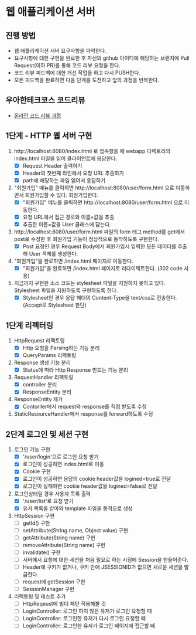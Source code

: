 # 웹 애플리케이션 서버
## 진행 방법
* 웹 애플리케이션 서버 요구사항을 파악한다.
* 요구사항에 대한 구현을 완료한 후 자신의 github 아이디에 해당하는 브랜치에 Pull Request(이하 PR)를 통해 코드 리뷰 요청을 한다.
* 코드 리뷰 피드백에 대한 개선 작업을 하고 다시 PUSH한다.
* 모든 피드백을 완료하면 다음 단계를 도전하고 앞의 과정을 반복한다.

## 우아한테크코스 코드리뷰
* [온라인 코드 리뷰 과정](https://github.com/woowacourse/woowacourse-docs/blob/master/maincourse/README.md)

## 1단계 - HTTP 웹 서버 구현
1. http://localhost:8080/index.html 로 접속했을 때 webapp 디렉토리의 index.html 파일을 읽어 클라이언트에 응답한다.
    - [x] Request Header 출력하기
    - [x] Header의 첫번째 라인에서 요청 URL 추출하기
    - [x] path에 해당하는 파일 읽어서 응답하기
2. "회원가입" 메뉴를 클릭하면 http://localhost:8080/user/form.html 으로 이동하면서 회원가입할 수 있다. 회원가입한다.
    - [x] "회원가입" 메뉴를 클릭하면 http://localhost:8080/user/form.html 으로 이동한다.
    - [x] 요청 URL에서 접근 경로와 이름=값을 추출
    - [x] 추출한 이름=값을 User 클래스에 담는다.
3. http://localhost:8080/user/form.html 파일의 form 태그 method를 get에서 post로 수정한 후 회원가입 기능이 정상적으로 동작하도록 구현한다.
    - [x] Post 요청인 경우 Request Body에서 회원가입시 입력한 모든 데이터를 추출해 User 객체를 생성한다.
4. "회원가입"을 완료하면 /index.html 페이지로 이동한다.
    - [x] "회원가입"을 완료하면 /index.html 페이지로 리다이렉트한다. (302 code 사용)
5. 지금까지 구현한 소스 코드는 stylesheet 파일을 지원하지 못하고 있다. Stylesheet 파일을 지원하도록 구현하도록 한다.
    - [x] Stylesheet인 경우 응답 헤더의 Content-Type을 text/css로 전송한다. (Accept로 Stylesheet 판단)
    
## 1단계 리펙터링
1. HttpRequest 리펙토링
    - [x] Http 요청을 Parsing하는 기능 분리
    - [x] QueryParams 리펙토링
2. Response 생성 기능 분리
    - [x] Status에 따라 Http Response 만드는 기능 분리
3. RequestHandler 리펙토링
    - [x] controller 분리
    - [x] ResponseEntity 분리
4. ResponseEntity 제거
    - [x] Contorller에서 request와 response를 직접 받도록 수정
5. StaticResourceHandler에서 response를 forward하도록 수정

## 2단계 로그인 및 세션 구현
1. 로그인 기능 구현
    - [x] '/user/login'으로 로그인 요청 받기
    - [x] 로그인이 성공하면 index.html로 이동
    - [x] Cookie 구현 
    - [x] 로그인이 성공하면 응답의 cookie header값을 logined=true로 전달
    - [x] 로그인이 실패하면 cookie header값을 logined=false로 전달
        
2. 로그인상태일 경우 사용자 목록 출력
    - [x] '/user/list'로 요청 받기
    - [x] 유저 목록을 받아와 template 파일을 동적으로 생성
   
3. HttpSession 구현
    - [ ] getId() 구현
    - [ ] setAttribute(String name, Object value) 구현
    - [ ] getAttribute(String name) 구현
    - [ ] removeAttribute(String name) 구현
    - [ ] invalidate() 구현
    - [ ] 서버에서 요청에 대한 세션을 처음 필요로 하는 시점에 Session을 만들어준다.
    - [ ] Header에 쿠키가 없거나, 쿠키 안에 JSESSIONID가 없으면 새로운 세션을 발급한다.
    - [ ] request에 getSession 구현
    - [ ] SessionManager 구현

4. 리펙토링 및 테스트 추가
    - [ ] HttpReqeust에 빌더 패턴 적용해볼 것
    - [ ] LoginController: 로그인 하지 않은 유저가 로그인 요청할 때
    - [ ] LoginController: 로그인한 유저가 다시 로그인 요청할 때
    - [ ] LoginController: 로그인한 유저가 로그인 페이지에 접근할 때
